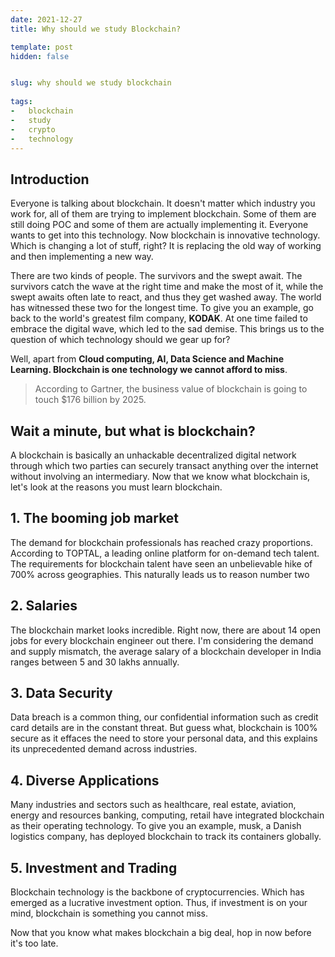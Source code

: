 ```yaml
---
date: 2021-12-27
title: Why should we study Blockchain?

template: post
hidden: false


slug: why should we study blockchain
  
tags:
-   blockchain
-   study
-   crypto
-   technology
---
```

<!-- more -->


<!-- more -->


## Introduction 

Everyone is talking about blockchain. It doesn't matter which industry you work for, all of them are trying to implement blockchain. Some of them are still doing POC and some of them are actually implementing it. Everyone wants to get into this technology. Now blockchain is innovative technology. Which is changing a lot of stuff, right? It is replacing the old way of working and then implementing a new way. 

There are two kinds of people. The survivors and the swept await. The survivors catch the wave at the right time and make the most of it, while the swept awaits often late to react, and thus they get washed away.
 The world has witnessed these two for the longest time. To give you an example, go back to the world's greatest film company, **KODAK**. At one time failed to embrace the digital wave, which led to the sad demise. This brings us to the question of which technology should we gear up for? 

Well, apart from **Cloud computing, AI, Data Science and Machine Learning. Blockchain is one technology we cannot afford to miss**. 
>  According to Gartner, the business value of blockchain is going to touch $176 billion by 2025. 

## Wait a minute, but what is blockchain? 

A blockchain is basically an unhackable decentralized digital network through which two parties can securely transact anything over the internet without involving an intermediary. Now that we know what blockchain is, let's look at the reasons you must learn blockchain.

## 1. The booming job market

The demand for blockchain professionals has reached crazy proportions. According to TOPTAL,  a leading online platform for on-demand tech talent. The requirements for blockchain talent have seen an unbelievable hike of 700% across geographies. This naturally leads us to reason number two 

## 2. Salaries

The blockchain market looks incredible. Right now, there are about 14 open jobs for every blockchain engineer out there. I'm considering the demand and supply mismatch, the average salary of a blockchain developer in India ranges between 5 and 30 lakhs annually. 

## 3. Data Security 

Data breach is a common thing, our confidential information such as credit card details are in the constant threat. But guess what, blockchain is 100% secure as it effaces the need to store your personal data, and this explains its unprecedented demand across industries. 

## 4. Diverse Applications 

Many industries and sectors such as healthcare, real estate, aviation, energy and resources banking, computing, retail have integrated blockchain as their operating technology. To give you an example, musk, a Danish logistics company, has deployed blockchain to track its containers globally. 

## 5. Investment and Trading 

Blockchain technology is the backbone of cryptocurrencies. Which has emerged as a lucrative investment option. Thus, if investment is on your mind, blockchain is something you cannot miss. 

Now that you know what makes blockchain a big deal, hop in now before it's too late. 
